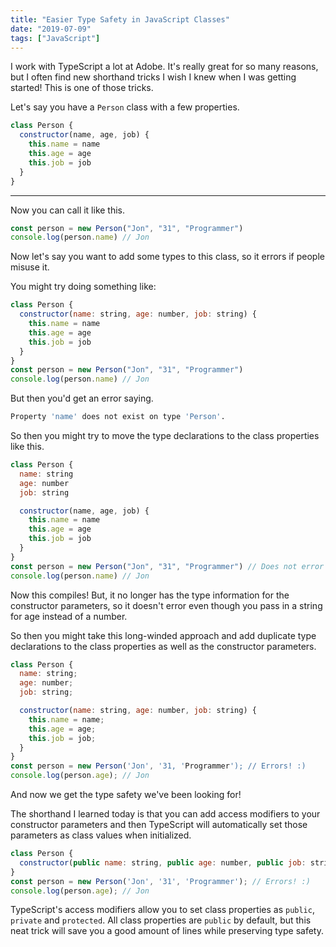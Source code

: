 ```yaml
---
title: "Easier Type Safety in JavaScript Classes"
date: "2019-07-09"
tags: ["JavaScript"]
---
```


I work with TypeScript a lot at Adobe. It's really great for so many reasons, but I often find new shorthand tricks I wish I knew when I was getting started! This is one of those tricks.

Let's say you have a `Person` class with a few properties.

```javascript
class Person {
  constructor(name, age, job) {
    this.name = name
    this.age = age
    this.job = job
  }
}
```

---

Now you can call it like this.

```javascript
const person = new Person("Jon", "31", "Programmer")
console.log(person.name) // Jon
```

Now let's say you want to add some types to this class, so it errors if people misuse it.

You might try doing something like:

```javascript
class Person {
  constructor(name: string, age: number, job: string) {
    this.name = name
    this.age = age
    this.job = job
  }
}
const person = new Person("Jon", "31", "Programmer")
console.log(person.name) // Jon
```

But then you'd get an error saying.

```bash
Property 'name' does not exist on type 'Person'.
```

So then you might try to move the type declarations to the class properties like this.

```javascript
class Person {
  name: string
  age: number
  job: string

  constructor(name, age, job) {
    this.name = name
    this.age = age
    this.job = job
  }
}
const person = new Person("Jon", "31", "Programmer") // Does not error :(
console.log(person.name) // Jon
```

Now this compiles! But, it no longer has the type information for the constructor parameters, so it doesn't error even though you pass in a string for age instead of a number.

So then you might take this long-winded approach and add duplicate type declarations to the class properties as well as the constructor parameters.

```javascript
class Person {
  name: string;
  age: number;
  job: string;

  constructor(name: string, age: number, job: string) {
    this.name = name;
    this.age = age;
    this.job = job;
  }
}
const person = new Person('Jon', '31, 'Programmer'); // Errors! :)
console.log(person.age); // Jon
```

And now we get the type safety we've been looking for!

The shorthand I learned today is that you can add access modifiers to your constructor parameters and then TypeScript will automatically set those parameters as class values when initialized.

```javascript
class Person {
  constructor(public name: string, public age: number, public job: string) {}
}
const person = new Person('Jon', '31', 'Programmer'); // Errors! :)
console.log(person.age); // Jon
```

TypeScript's access modifiers allow you to set class properties as `public`, `private` and `protected`. All class properties are `public` by default, but this neat trick will save you a good amount of lines while preserving type safety.
